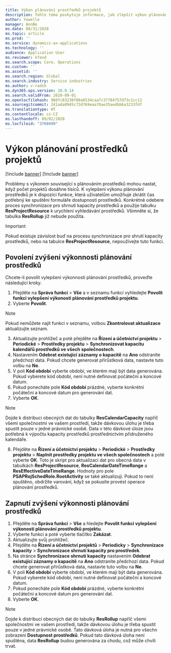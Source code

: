 ```yaml
---
title: Výkon plánování prostředků projektů
description: Tohle téma poskytuje informace, jak zlepšit výkon plánování prostředků u velkého počtu projektů.
author: Yowelle
manager: AnnBe
ms.date: 08/31/2020
ms.topic: article
ms.prod: ''
ms.service: dynamics-ax-applications
ms.technology: ''
audience: Application User
ms.reviewer: kfend
ms.search.scope: Core, Operations
ms.custom: ''
ms.assetid: ''
ms.search.region: Global
ms.search.industry: Service industries
ms.author: v-radsh
ms.dyn365.ops.version: 10.0.14
ms.search.validFrom: 2020-09-01
ms.openlocfilehash: 988fc83230f08a6534caa7c37784757d73c1cc12
ms.sourcegitcommit: 241ada0945c72d769eaa70ae35aedbb6a3233fdf
ms.translationtype: HT
ms.contentlocale: cs-CZ
ms.lasthandoff: 09/02/2020
ms.locfileid: "3760499"
---
```

# <a name="project-resource-scheduling-performance"></a>Výkon plánování prostředků projektů

[!include [banner](../includes/banner.md)]
[!include [banner](../includes/preview-banner.md)]


Problémy s výkonem související s plánováním prostředků mohou nastat, když počet projektů dosáhne tisíců. K vylepšení výkonu plánování prostředků je k dispozici funkce, která uživatelům umožňuje zkrátit čas potřebný ke spuštění formuláře dostupnosti prostředků. Konkrétně odebere proces synchronizace pro shrnutí kapacity prostředků a použije tabulku **ResProjectResource** k urychlení vyhledávání prostředků. Všimněte si, že tabulka **ResRollup** již nebude použita.

> [!IMPORTANT]
> Pokud existuje závislost buď na procesu synchronizace pro shrutí kapacity prostředků, nebo na tabulce **ResProjectResource**, nepoužívejte tuto funkci.

## <a name="enable-resource-scheduling-performance-enhancement"></a>Povolení zvýšení výkonnosti plánování prostředků
Chcete-li povolit vylepšení výkonnosti plánování prostředků, proveďte následující kroky.

1. Přejděte na **Správa funkcí** > **Vše** a v seznamu funkcí vyhledejte **Povolit funkci vylepšení výkonosti plánování prostředků projektu**.
2. Vyberte **Povolit**.

> [!NOTE]
> Pokud nemůžete najít funkci v seznamu, volbou **Zkontrolovat aktualizace** aktualizujte seznam.

3. Aktualizujte prohlížeč a poté přejděte na **Řízení a účetnictví projektu** > **Periodické** > **Prostředky projektu** > **Synchronizovat kapacitu kalendářů prostředků ve všech společnostech**.
4. Nastavením **Odebrat existující záznamy o kapacitě** na **Ano** odstraníte předchozí data. Pokud chcete generovat přírůstková data, nastavte tuto volbu na **Ne**.
5. V poli **Kód období** vyberte období, ve kterém mají být data generována. Pokud vyberete kód období, není nutné definovat počáteční a koncové datum.
6. Pokud ponecháte pole **Kód období** prázdné, vyberte konkrétní počáteční a koncové datum pro generování dat.
7. Vyberte **OK**.

 > [!NOTE]
 > Dojde k distribuci obecných dat do tabulky **ResCalendarCapacity** napříč všemi společnostmi ve vašem prostředí, takže dávkovou úlohu je třeba spustit pouze v jedné právnické osobě. Data v této dávkové úloze jsou potřebná k výpočtu kapacity prostředků prostřednictvím přidruženého kalendáře.

8. Přejděte na **Řízení a účetnictví projektu** > **Periodické** > **Prostředky projektu** > **Naplnit prostředky projektu ve všech společnostech** a poté vyberte **OK**. Toto je skript pro aktualizaci dat pro obecná data v tabulkách **ResProjectResource**, **ResCalendarDateTimeRange** a **ResEffectiveDateTimeRange**. Hodnoty pro pole **PSAPRojSchedRole.RootActivity** se také aktualizují. Pokud to není spuštěno, obdržíte varování, když se pokusíte provést operace plánování prostředků.
 
## <a name="turn-off-resource-scheduling-performance-enhancement"></a>Zapnutí zvýšení výkonnosti plánování prostředků

1. Přejděte na **Správa funkcí** > **Vše** a hledejte **Povolit funkci vylepšení výkonosti plánování prostředků projektu**.
2. Vyberte funkci a poté vyberte tlačítko **Zakázat**.
3. Aktualizujte svůj prohlížeč.
4. Přejděte na **Řízení a účetnictví projektů** > **Periodicky** > **Synchronizace kapacity** > **Synchronizace shrnutí kapacity pro prostředek**.
5. Na stránce **Synchronizace shrnutí kapacity** nastavením **Odebrat existující záznamy o kapacitě** na **Ano** odstraníte předchozí data. Pokud chcete generovat přírůstková data, nastavte tuto volbu na **Ne**.
6. V poli **Kód období** vyberte období, ve kterém mají být data generována. Pokud vyberete kód období, není nutné definovat počáteční a koncové datum.
7. Pokud ponecháte pole **Kód období** prázdné, vyberte konkrétní počáteční a koncové datum pro generování dat.
8. Vyberte **OK**.

> [!NOTE]
> Dojde k distribuci obecných dat do tabulky **ResRollup** napříč všemi společnostmi ve vašem prostředí, takže dávkovou úlohu je třeba spustit pouze v jedné právnické osobě. Tato dávková úloha je nutná pro všechn zobrazení **Dostupnost prostředků**. Pokud tato dávková úloha není spuštěna, data **ResRollup** budou generována za chodu, což může chvíli trvat.

